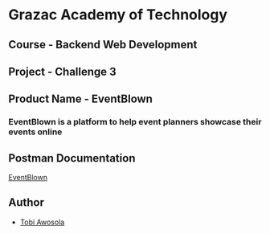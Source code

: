 <!-- @format -->

# Grazac Academy of Technology

## Course - Backend Web Development

## Project - Challenge 3

## Product Name - EventBlown

### EventBlown is a platform to help event planners showcase their events online

## Postman Documentation

[EventBlown](https://documenter.getpostman.com/view/19291153/UVz1MXSN)

## Author

- [Tobi Awosola](https://www.github.com/olatocode)
